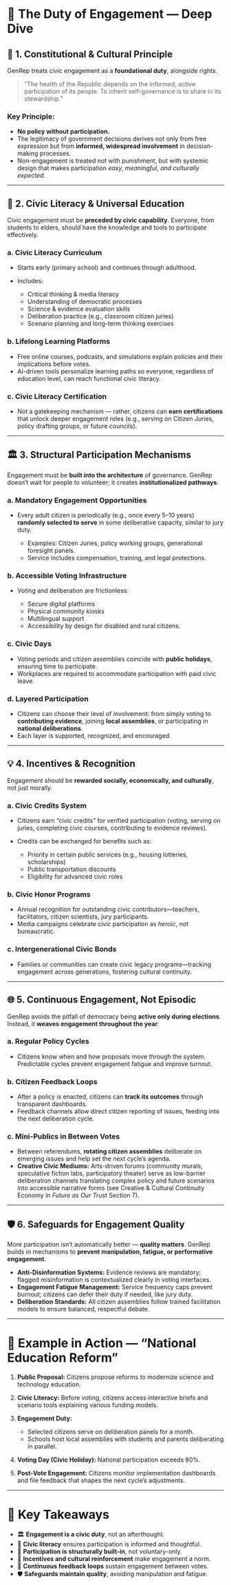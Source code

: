 # 🤝 The Duty of Engagement — Deep Dive

## 🧭 1. **Constitutional & Cultural Principle**

GenRep treats civic engagement as a **foundational duty**, alongside rights.

> “The health of the Republic depends on the informed, active participation of its people. To inherit self-governance is to share in its stewardship.”

### Key Principle:

* **No policy without participation.**
* The legitimacy of government decisions derives not only from free expression but from **informed, widespread involvement** in decision-making processes.
* Non-engagement is treated not with punishment, but with systemic design that makes participation *easy, meaningful, and culturally expected*.

---

## 🧠 2. **Civic Literacy & Universal Education**

Civic engagement must be **preceded by civic capability**. Everyone, from students to elders, should have the knowledge and tools to participate effectively.

### a. **Civic Literacy Curriculum**

* Starts early (primary school) and continues through adulthood.
* Includes:

  * Critical thinking & media literacy
  * Understanding of democratic processes
  * Science & evidence evaluation skills
  * Deliberation practice (e.g., classroom citizen juries)
  * Scenario planning and long-term thinking exercises

### b. **Lifelong Learning Platforms**

* Free online courses, podcasts, and simulations explain policies and their implications before votes.
* AI-driven tools personalize learning paths so everyone, regardless of education level, can reach functional civic literacy.

### c. **Civic Literacy Certification**

* Not a gatekeeping mechanism — rather, citizens can **earn certifications** that unlock deeper engagement roles (e.g., serving on Citizen Juries, policy drafting groups, or future councils).

---

## 🏛 3. **Structural Participation Mechanisms**

Engagement must be **built into the architecture** of governance. GenRep doesn’t wait for people to volunteer; it creates **institutionalized pathways**.

### a. **Mandatory Engagement Opportunities**

* Every adult citizen is periodically (e.g., once every 5–10 years) **randomly selected to serve** in some deliberative capacity, similar to jury duty.

  * Examples: Citizen Juries, policy working groups, generational foresight panels.
  * Service includes compensation, training, and legal protections.

### b. **Accessible Voting Infrastructure**

* Voting and deliberation are frictionless:

  * Secure digital platforms
  * Physical community kiosks
  * Multilingual support
  * Accessibility by design for disabled and rural citizens.

### c. **Civic Days**

* Voting periods and citizen assemblies coincide with **public holidays**, ensuring time to participate.
* Workplaces are required to accommodate participation with paid civic leave.

### d. **Layered Participation**

* Citizens can choose their level of involvement: from simply voting to **contributing evidence**, joining **local assemblies**, or participating in **national deliberations**.
* Each layer is supported, recognized, and encouraged.

---

## 💡 4. **Incentives & Recognition**

Engagement should be **rewarded socially, economically, and culturally**, not just morally.

### a. **Civic Credits System**

* Citizens earn “civic credits” for verified participation (voting, serving on juries, completing civic courses, contributing to evidence reviews).
* Credits can be exchanged for benefits such as:

  * Priority in certain public services (e.g., housing lotteries, scholarships)
  * Public transportation discounts
  * Eligibility for advanced civic roles

### b. **Civic Honor Programs**

* Annual recognition for outstanding civic contributors—teachers, facilitators, citizen scientists, jury participants.
* Media campaigns celebrate civic participation as *heroic*, not bureaucratic.

### c. **Intergenerational Civic Bonds**

* Families or communities can create civic legacy programs—tracking engagement across generations, fostering cultural continuity.

---

## 🌐 5. **Continuous Engagement, Not Episodic**

GenRep avoids the pitfall of democracy being **active only during elections**. Instead, it **weaves engagement throughout the year**:

### a. **Regular Policy Cycles**

* Citizens know when and how proposals move through the system. Predictable cycles prevent engagement fatigue and improve turnout.

### b. **Citizen Feedback Loops**

* After a policy is enacted, citizens can **track its outcomes** through transparent dashboards.
* Feedback channels allow direct citizen reporting of issues, feeding into the next deliberation cycle.

### c. **Mini-Publics in Between Votes**

* Between referendums, **rotating citizen assemblies** deliberate on emerging issues and help set the next cycle’s agenda.
* **Creative Civic Mediums:** Arts-driven forums (community murals, speculative fiction labs, participatory theater) serve as low-barrier deliberation channels translating complex policy and future scenarios into accessible narrative forms (see Creative & Cultural Continuity Economy in *Future as Our Trust* Section 7).

---

## 🛡 6. **Safeguards for Engagement Quality**

More participation isn’t automatically better — **quality matters**. GenRep builds in mechanisms to **prevent manipulation, fatigue, or performative engagement**.

* **Anti-Disinformation Systems:** Evidence reviews are mandatory; flagged misinformation is contextualized clearly in voting interfaces.
* **Engagement Fatigue Management:** Service frequency caps prevent burnout; citizens can defer their duty if needed, like jury duty.
* **Deliberation Standards:** All citizen assemblies follow trained facilitation models to ensure balanced, respectful debate.

---

# 📝 Example in Action — “National Education Reform”

1. **Public Proposal:** Citizens propose reforms to modernize science and technology education.
2. **Civic Literacy:** Before voting, citizens access interactive briefs and scenario tools explaining various funding models.
3. **Engagement Duty:**

   * Selected citizens serve on deliberation panels for a month.
   * Schools host local assemblies with students and parents deliberating in parallel.
4. **Voting Day (Civic Holiday):** National participation exceeds 80%.
5. **Post-Vote Engagement:** Citizens monitor implementation dashboards and file feedback that shapes the next cycle’s adjustments.

---

# 🧠 Key Takeaways

* 🏛 **Engagement is a civic duty**, not an afterthought.
* 🧠 **Civic literacy** ensures participation is informed and thoughtful.
* 🧱 **Participation is structurally built-in**, not voluntary-only.
* 🌱 **Incentives and cultural reinforcement** make engagement a norm.
* 🔄 **Continuous feedback loops** sustain engagement between votes.
* 🛡 **Safeguards maintain quality**, avoiding manipulation and fatigue.


